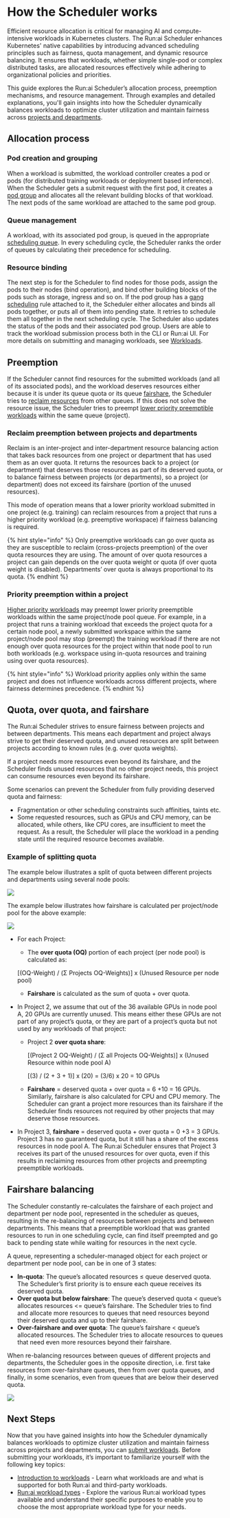 # How the Scheduler works

Efficient resource allocation is critical for managing AI and compute-intensive workloads in Kubernetes clusters. The Run:ai Scheduler enhances Kubernetes' native capabilities by introducing advanced scheduling principles such as fairness, quota management, and dynamic resource balancing. It ensures that workloads, whether simple single-pod or complex distributed tasks, are allocated resources effectively while adhering to organizational policies and priorities.

This guide explores the Run:ai Scheduler’s allocation process, preemption mechanisms, and resource management. Through examples and detailed explanations, you'll gain insights into how the Scheduler dynamically balances workloads to optimize cluster utilization and maintain fairness across [projects and departments](../../manage-ai-initiatives/adapting-ai-initiatives.md#mapping-your-organization).

## Allocation process

### Pod creation and grouping

When a workload is submitted, the workload controller creates a pod or pods (for distributed training workloads or deployment based inference). When the Scheduler gets a submit request with the first pod, it creates a [pod group](runai-scheduler-concepts-and-principles.md#workloads-and-pod-groups) and allocates all the relevant building blocks of that workload. The next pods of the same workload are attached to the same pod group.

### Queue management

A workload, with its associated pod group, is queued in the appropriate [scheduling queue](runai-scheduler-concepts-and-principles.md#scheduling-queue). In every scheduling cycle, the Scheduler ranks the order of queues by calculating their precedence for scheduling.

### Resource binding

The next step is for the Scheduler to find nodes for those pods, assign the pods to their nodes (bind operation), and bind other building blocks of the pods such as storage, ingress and so on. If the pod group has a [gang scheduling](runai-scheduler-concepts-and-principles.md#gang-scheduling) rule attached to it, the Scheduler either allocates and binds all pods together, or puts all of them into pending state. It retries to schedule them all together in the next scheduling cycle. The Scheduler also updates the status of the pods and their associated pod group. Users are able to track the workload submission process both in the CLI or Run:ai UI. For more details on submitting and managing workloads, see [Workloads](../../workloads-in-runai/workloads.md).

## Preemption

If the Scheduler cannot find resources for the submitted workloads (and all of its associated pods), and the workload deserves resources either because it is under its queue quota or its queue [fairshare](runai-scheduler-concepts-and-principles.md#fairshare-and-fairshare-balancing), the Scheduler tries to [reclaim resources](runai-scheduler-concepts-and-principles.md#reclaim-of-resources-between-projects-and-departments) from other queues. If this does not solve the resource issue, the Scheduler tries to preempt [lower priority preemptible workloads](runai-scheduler-concepts-and-principles.md#preemption-of-lower-priority-workloads-within-a-project) within the same queue (project).

### Reclaim preemption between projects and departments

Reclaim is an inter-project and inter-department resource balancing action that takes back resources from one project or department that has used them as an over quota. It returns the resources back to a project (or department) that deserves those resources as part of its deserved quota, or to balance fairness between projects (or departments), so a project (or department) does not exceed its fairshare (portion of the unused resources).

This mode of operation means that a lower priority workload submitted in one project (e.g. training) can reclaim resources from a project that runs a higher priority workload (e.g. preemptive workspace) if fairness balancing is required.

{% hint style="info" %}
Only preemptive workloads can go over quota as they are susceptible to reclaim (cross-projects preemption) of the over quota resources they are using. The amount of over quota resources a project can gain depends on the over quota weight or quota (if over quota weight is disabled). Departments’ over quota is always proportional to its quota.
{% endhint %}

### Priority preemption within a project

[Higher priority workloads](runai-scheduler-concepts-and-principles.md#priority-and-preemption) may preempt lower priority preemptible workloads within the same project/node pool queue. For example, in a project that runs a training workload that exceeds the project quota for a certain node pool, a newly submitted workspace within the same project/node pool may stop (preempt) the training workload if there are not enough over quota resources for the project within that node pool to run both workloads (e.g. workspace using in-quota resources and training using over quota resources).

{% hint style="info" %}
Workload priority applies only within the same project and does not influence workloads across different projects, where fairness determines precedence.
{% endhint %}

## Quota, over quota, and fairshare

The Run:ai Scheduler strives to ensure fairness between projects and between departments. This means each department and project always strive to get their deserved quota, and unused resources are split between projects according to known rules (e.g. over quota weights).

If a project needs more resources even beyond its fairshare, and the Scheduler finds unused resources that no other project needs, this project can consume resources even beyond its fairshare.

Some scenarios can prevent the Scheduler from fully providing deserved quota and fairness:

* Fragmentation or other scheduling constraints such affinities, taints etc.
* Some requested resources, such as GPUs and CPU memory, can be allocated, while others, like CPU cores, are insufficient to meet the request. As a result, the Scheduler will place the workload in a pending state until the required resource becomes available.

### Example of splitting quota

The example below illustrates a split of quota between different projects and departments using several node pools:

![](../../../saas/scheduling-and-resource-optimization/img/quota-split.png)

The example below illustrates how fairshare is calculated per project/node pool for the above example:

![](../../../saas/scheduling-and-resource-optimization/img/fairshare.png)

*   For each Project:

    * The **over quota (OQ)** portion of each project (per node pool) is calculated as:

    \[(OQ-Weight) / (Σ Projects OQ-Weights)] x (Unused Resource per node pool)

    * **Fairshare** is calculated as the sum of quota + over quota.
* In Project 2, we assume that out of the 36 available GPUs in node pool A, 20 GPUs are currently unused. This means either these GPUs are not part of any project’s quota, or they are part of a project’s quota but not used by any workloads of that project:
  *   Project 2 **over quota share**:

      \[(Project 2 OQ-Weight) / (Σ all Projects OQ-Weights)] x (Unused Resource within node pool A)

      \[(3) / (2 + 3 + 1)] x (20) = (3/6) x 20 = 10 GPUs
  * **Fairshare** = deserved quota + over quota = 6 +10 = 16 GPUs. Similarly, fairshare is also calculated for CPU and CPU memory. The Scheduler can grant a project more resources than its fairshare if the Scheduler finds resources not required by other projects that may deserve those resources.
* In Project 3, **fairshare** = deserved quota + over quota = 0 +3 = 3 GPUs. Project 3 has no guaranteed quota, but it still has a share of the excess resources in node pool A. The Run:ai Scheduler ensures that Project 3 receives its part of the unused resources for over quota, even if this results in reclaiming resources from other projects and preempting preemptible workloads.

## Fairshare balancing

The Scheduler constantly re-calculates the fairshare of each project and department per node pool, represented in the scheduler as queues, resulting in the re-balancing of resources between projects and between departments. This means that a preemptible workload that was granted resources to run in one scheduling cycle, can find itself preempted and go back to pending state while waiting for resources in the next cycle.

A queue, representing a scheduler-managed object for each project or department per node pool, can be in one of 3 states:

* **In-quota**: The queue’s allocated resources ≤ queue deserved quota. The Scheduler’s first priority is to ensure each queue receives its deserved quota.
* **Over quota but below fairshare**: The queue’s deserved quota < queue’s allocates resources <= queue’s fairshare. The Scheduler tries to find and allocate more resources to queues that need resources beyond their deserved quota and up to their fairshare.
* **Over-fairshare and over quota**: The queue’s fairshare < queue’s allocated resources. The Scheduler tries to allocate resources to queues that need even more resources beyond their fairshare.

When re-balancing resources between queues of different projects and departments, the Scheduler goes in the opposite direction, i.e. first take resources from over-fairshare queues, then from over quota queues, and finally, in some scenarios, even from queues that are below their deserved quota.

![](../../../saas/scheduling-and-resource-optimization/img/queue.png)

## Next Steps

Now that you have gained insights into how the Scheduler dynamically balances workloads to optimize cluster utilization and maintain fairness across projects and departments, you can [submit workloads](../../workloads-in-runai/workloads.md). Before submitting your workloads, it’s important to familiarize yourself with the following key topics:

* [Introduction to workloads](../../workloads-in-runai/introduction-to-workloads.md) - Learn what workloads are and what is supported for both Run:ai and third-party workloads.
* [Run:ai workload types](../../workloads-in-runai/workload-types.md) - Explore the various Run:ai workload types available and understand their specific purposes to enable you to choose the most appropriate workload type for your needs.
